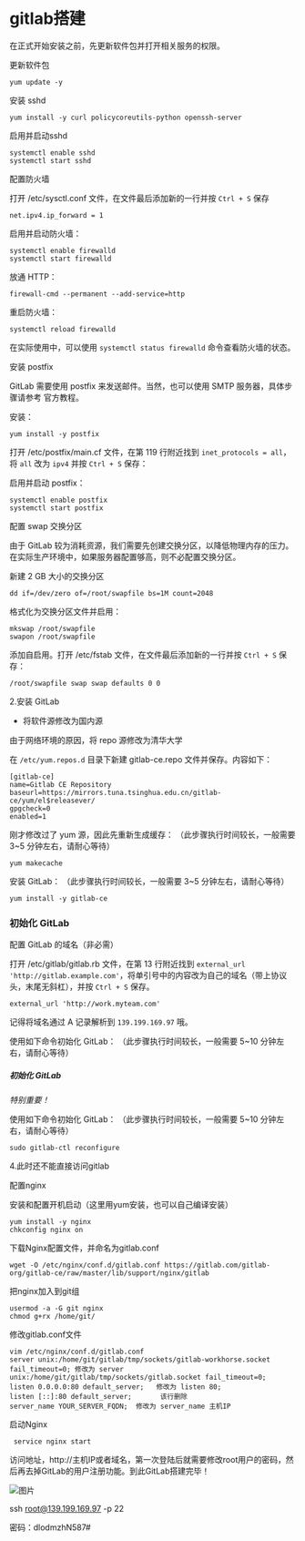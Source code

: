 # gitlab搭建

在正式开始安装之前，先更新软件包并打开相关服务的权限。

更新软件包

```
yum update -y
```

安装 sshd

```
yum install -y curl policycoreutils-python openssh-server
```

启用并启动sshd

```
systemctl enable sshd
systemctl start sshd
```

配置防火墙

打开 /etc/sysctl.conf 文件，在文件最后添加新的一行并按 `Ctrl + S` 保存

```
net.ipv4.ip_forward = 1
```

启用并启动防火墙：

```
systemctl enable firewalld
systemctl start firewalld
```

放通 HTTP：

```
firewall-cmd --permanent --add-service=http
```

重启防火墙：

```
systemctl reload firewalld
```

在实际使用中，可以使用 `systemctl status firewalld` 命令查看防火墙的状态。

安装 postfix

GitLab 需要使用 postfix 来发送邮件。当然，也可以使用 SMTP 服务器，具体步骤请参考 官方教程。

安装：

```
yum install -y postfix
```

打开 /etc/postfix/main.cf 文件，在第 119 行附近找到 `inet_protocols = all`，将 `all` 改为 `ipv4` 并按 `Ctrl + S` 保存：

启用并启动 postfix：

```
systemctl enable postfix 
systemctl start postfix
```

配置 swap 交换分区

由于 GitLab 较为消耗资源，我们需要先创建交换分区，以降低物理内存的压力。
在实际生产环境中，如果服务器配置够高，则不必配置交换分区。

新建 2 GB 大小的交换分区

```
dd if=/dev/zero of=/root/swapfile bs=1M count=2048
```

格式化为交换分区文件并启用：

```
mkswap /root/swapfile
swapon /root/swapfile
```

添加自启用。打开 /etc/fstab 文件，在文件最后添加新的一行并按 `Ctrl + S` 保存：

```
/root/swapfile swap swap defaults 0 0
```

2.安装 GitLab

- 将软件源修改为国内源

由于网络环境的原因，将 repo 源修改为清华大学

在 `/etc/yum.repos.d` 目录下新建 gitlab-ce.repo 文件并保存。内容如下：

```
[gitlab-ce]
name=Gitlab CE Repository
baseurl=https://mirrors.tuna.tsinghua.edu.cn/gitlab-ce/yum/el$releasever/
gpgcheck=0
enabled=1
```

刚才修改过了 yum 源，因此先重新生成缓存：
（此步骤执行时间较长，一般需要 3~5 分钟左右，请耐心等待）

```
yum makecache
```

安装 GitLab：
（此步骤执行时间较长，一般需要 3~5 分钟左右，请耐心等待）

```
yum install -y gitlab-ce
```

### 初始化 GitLab

配置 GitLab 的域名（非必需）

打开 /etc/gitlab/gitlab.rb 文件，在第 13 行附近找到 `external_url 'http://gitlab.example.com'`，将单引号中的内容改为自己的域名（带上协议头，末尾无斜杠），并按 `Ctrl + S` 保存。

```
external_url 'http://work.myteam.com'

```

记得将域名通过 A 记录解析到 `139.199.169.97` 哦。

使用如下命令初始化 GitLab：
（此步骤执行时间较长，一般需要 5~10 分钟左右，请耐心等待）

##### 初始化 GitLab

*特别重要！*

使用如下命令初始化 GitLab：
（此步骤执行时间较长，一般需要 5~10 分钟左右，请耐心等待）

```
sudo gitlab-ctl reconfigure
```



4.此时还不能直接访问gitlab

配置nginx

安装和配置开机启动（这里用yum安装，也可以自己编译安装）

```shell
yum install -y nginx
chkconfig nginx on
```

  下载Nginx配置文件，并命名为gitlab.conf

```
wget -O /etc/nginx/conf.d/gitlab.conf https://gitlab.com/gitlab-org/gitlab-ce/raw/master/lib/support/nginx/gitlab

```

  把nginx加入到git组

```
usermod -a -G git nginx
chmod g+rx /home/git/
```

  修改gitlab.conf文件

```
vim /etc/nginx/conf.d/gitlab.conf
server unix:/home/git/gitlab/tmp/sockets/gitlab-workhorse.socket fail_timeout=0; 修改为 server unix:/home/git/gitlab/tmp/sockets/gitlab.socket fail_timeout=0;
listen 0.0.0.0:80 default_server;   修改为 listen 80;
listen [::]:80 default_server;       该行删除
server_name YOUR_SERVER_FQDN;  修改为 server_name 主机IP
```

  启动Nginx

```
 service nginx start
```

  访问地址，http://主机IP或者域名，第一次登陆后就需要修改root用户的密码，然后再去掉GitLab的用户注册功能。到此GitLab搭建完毕！

![图片](https://dn-coding-net-production-pp.codehub.cn/916a0dfb-8904-4367-b8f1-e294ea94ed84.png)



ssh root@139.199.169.97 -p 22

密码：dlodmzhN587#